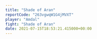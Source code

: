```yaml
---
title: "Shade of Aran"
reportCode: "263vgwqW1G4jMVXT"
player: "Amdal"
fight: "Shade of Aran"
date: 2021-07-15T18:53:21.415000+00:00
---
```

